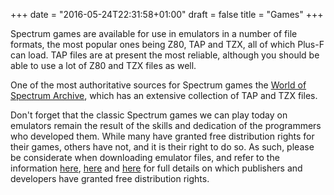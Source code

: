 +++
date = "2016-05-24T22:31:58+01:00"
draft = false
title = "Games"
+++

Spectrum games are available for use in emulators in a number of file formats, the most popular ones being
Z80, TAP and TZX, all of which Plus-F can load. TAP files are at present the most reliable, although you should be able
to use a lot of Z80 and TZX files as well.

One of the most authoritative sources for Spectrum games the [World of Spectrum Archive](http://www.worldofspectrum.org/archive.html),
which has an extensive collection of TAP and TZX files. 

Don't forget that the classic Spectrum games we can play today on emulators remain the result of the skills and
dedication of the programmers who developed them. While many have granted free distribution rights for their games,
others have not, and it is their right to do so. As such, please be considerate when downloading emulator files,
and refer to the information [here](http://www.worldofspectrum.org/permits),
[here](http://www.worldofspectrum.org/permits/publishers.html) and [here](http://www.worldofspectrum.org/permits/individuals.html)
for full details on which publishers and developers have granted free distribution rights.
